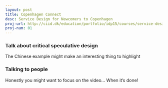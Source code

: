 ```yaml
---
layout: post
title: Copenhagen Connect
desc: Service Design for Newcomers to Copenhagen
proj-url: http://ciid.dk/education/portfolio/idp15/courses/service-design/projects/culture-connect-copenhagen/
proj-num: 01
---
```



### Talk about critical speculative design

The Chinese example might make an interesting thing to highlight

### Talking to people

Honestly you might want to focus on the video… When it’s done!
